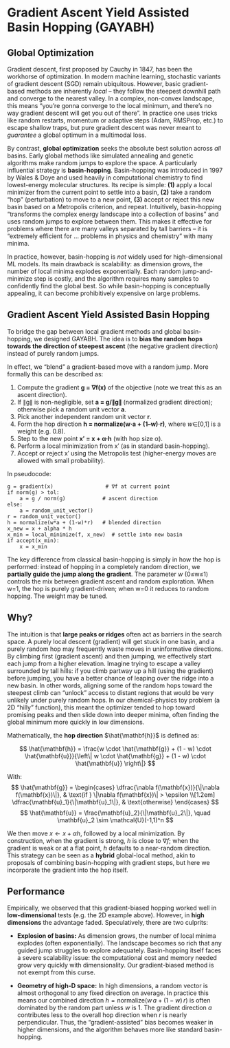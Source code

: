 # Gradient Ascent Yield Assisted Basin Hopping (GAYABH)

## Global Optimization
Gradient descent, first proposed by Cauchy in 1847, has been the workhorse of optimization.  In modern machine learning, stochastic variants of gradient descent (SGD) remain ubiquitous.  However, basic gradient-based methods are inherently *local* – they follow the steepest downhill path and converge to the nearest valley.  In a complex, non-convex landscape, this means “you’re gonna converge to the local minimum, and there’s no way gradient descent will get you out of there”.  In practice one uses tricks like random restarts, momentum or adaptive steps (Adam, RMSProp, etc.) to escape shallow traps, but pure gradient descent was never meant to *guarantee* a global optimum in a multimodal loss.

By contrast, **global optimization** seeks the absolute best solution across *all* basins.  Early global methods like simulated annealing and genetic algorithms make random jumps to explore the space.  A particularly influential strategy is **basin-hopping**.  Basin-hopping was introduced in 1997 by Wales & Doye and used heavily in computational chemistry to find lowest-energy molecular structures.  Its recipe is simple: **(1)** apply a local minimizer from the current point to settle into a basin, **(2)** take a random “hop” (perturbation) to move to a new point, **(3)** accept or reject this new basin based on a Metropolis criterion, and repeat.  Intuitively, basin-hopping “transforms the complex energy landscape into a collection of basins” and uses random jumps to explore between them.  This makes it effective for problems where there are many valleys separated by tall barriers – it is “extremely efficient for … problems in physics and chemistry” with many minima.

In practice, however, basin-hopping is *not* widely used for high-dimensional ML models.  Its main drawback is scalability: as dimension grows, the number of local minima explodes exponentially.  Each random jump-and-minimize step is costly, and the algorithm requires many samples to confidently find the global best.  So while basin-hopping is conceptually appealing, it can become prohibitively expensive on large problems.

## Gradient Ascent Yield Assisted Basin Hopping

To bridge the gap between local gradient methods and global basin-hopping, we designed GAYABH.  The idea is to **bias the random hops towards the direction of steepest ascent** (the negative gradient direction) instead of purely random jumps. 

In effect, we “blend” a gradient-based move with a random jump. More formally this can be described as:

1. Compute the gradient **g = ∇f(x)** of the objective (note we treat this as an ascent direction).
2. If ∥g∥ is non-negligible, set **a = g/∥g∥** (normalized gradient direction); otherwise pick a random unit vector **a**.
3. Pick another independent random unit vector **r**.
4. Form the hop direction **h = normalize(w·a + (1–w)·r)**, where *w*∈\[0,1] is a weight (e.g. 0.8).
5. Step to the new point **x′ = x + α·h** (with hop size α).
6. Perform a local minimization from x′ (as in standard basin-hopping).
7. Accept or reject x′ using the Metropolis test (higher-energy moves are allowed with small probability).

In pseudocode:

```
g = gradient(x)                 # ∇f at current point
if norm(g) > tol:
    a = g / norm(g)            # ascent direction
else:
    a = random_unit_vector()
r = random_unit_vector()
h = normalize(w*a + (1-w)*r)   # blended direction
x_new = x + alpha * h
x_min = local_minimize(f, x_new)  # settle into new basin
if accept(x_min): 
    x = x_min
```

The key difference from classical basin-hopping is simply in how the hop is performed: instead of hopping in a completely random direction, we **partially guide the jump along the gradient**. The parameter *w* (0≤w≤1) controls the mix between gradient ascent and random exploration.  When w=1, the hop is purely gradient-driven; when w=0 it reduces to random hopping. The weight may be tuned.

## Why?

The intuition is that **large peaks or ridges** often act as barriers in the search space.  A purely local descent (gradient) will get stuck in one basin, and a purely random hop may frequently waste moves in uninformative directions.  By climbing first (gradient ascent) and then jumping, we effectively start each jump from a higher elevation.  Imagine trying to escape a valley surrounded by tall hills: if you climb partway up a hill (using the gradient) before jumping, you have a better chance of leaping over the ridge into a new basin.  In other words, aligning some of the random hops toward the steepest climb can “unlock” access to distant regions that would be very unlikely under purely random hops.  In our chemical-physics toy problem (a 2D “hilly” function), this meant the optimizer tended to hop toward promising peaks and then slide down into deeper minima, often finding the global minimum more quickly in low dimensions.

Mathematically, the **hop direction** $\hat{\mathbf{h}}$ is defined as:  

$$
\hat{\mathbf{h}} = \frac{w \cdot \hat{\mathbf{g}} + (1 - w) \cdot \hat{\mathbf{u}}}{\left\| w \cdot \hat{\mathbf{g}} + (1 - w) \cdot \hat{\mathbf{u}} \right\|}
$$

With:  
$$
\hat{\mathbf{g}} =
\begin{cases}
\dfrac{\nabla f(\mathbf{x})}{\|\nabla f(\mathbf{x})\|}, & \text{if } \|\nabla f(\mathbf{x})\| > \epsilon \\[1.2em]
\dfrac{\mathbf{u}_1}{\|\mathbf{u}_1\|}, & \text{otherwise}
\end{cases}
$$
$$
\hat{\mathbf{u}} = \frac{\mathbf{u}_2}{\|\mathbf{u}_2\|}, \quad \mathbf{u}_2 \sim \mathcal{U}(-1,1)^n
$$

We then move $x \leftarrow x + \alpha h$, followed by a local minimization.  By construction, when the gradient is strong, $h$ is close to $\nabla f$; when the gradient is weak or at a flat point, $h$ defaults to a near-random direction.  This strategy can be seen as a **hybrid** global-local method, akin to proposals of combining basin-hopping with gradient steps, but here we incorporate the gradient into the hop itself.

## Performance

Empirically, we observed that this gradient-biased hopping worked well in **low-dimensional** tests (e.g. the 2D example above). However, in **high dimensions** the advantage faded.  Speculatively, there are two culprits:

* **Explosion of basins:** As dimension grows, the number of local minima explodes (often exponentially).  The landscape becomes so rich that any guided jump struggles to explore adequately.  Basin-hopping itself faces a severe scalability issue: the computational cost and memory needed grow very quickly with dimensionality.  Our gradient-biased method is not exempt from this curse.

* **Geometry of high-D space:** In high dimensions, a random vector is almost orthogonal to any fixed direction on average.  In practice this means our combined direction $h = \mathrm{normalize}(w\,a + (1-w)\,r)$ is often dominated by the random part unless $w$ is 1.  The gradient direction $a$ contributes less to the overall hop direction when $r$ is nearly perpendicular.  Thus, the “gradient-assisted” bias becomes weaker in higher dimensions, and the algorithm behaves more like standard basin-hopping.
